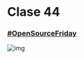 # Clase 44

### [#OpenSourceFriday](https://opensourcefriday.com)

![img](https://opensourcefriday.com/assets/social-graphic-65dc70b2f2f4001164b33444d12016f7e95f77a11393a72e6f70bc09f8e2bd5a.jpg)